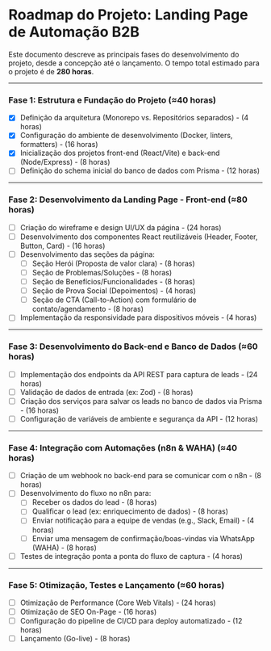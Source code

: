# Roadmap do Projeto: Landing Page de Automação B2B

Este documento descreve as principais fases do desenvolvimento do projeto, desde a concepção até o lançamento. O tempo total estimado para o projeto é de **280 horas**.

---

### Fase 1: Estrutura e Fundação do Projeto (≈40 horas)

- [x] Definição da arquitetura (Monorepo vs. Repositórios separados) - (4 horas)
- [x] Configuração do ambiente de desenvolvimento (Docker, linters, formatters) - (16 horas)
- [x] Inicialização dos projetos front-end (React/Vite) e back-end (Node/Express) - (8 horas)
- [ ] Definição do schema inicial do banco de dados com Prisma - (12 horas)

---

### Fase 2: Desenvolvimento da Landing Page - Front-end (≈80 horas)

- [ ] Criação do wireframe e design UI/UX da página - (24 horas)
- [ ] Desenvolvimento dos componentes React reutilizáveis (Header, Footer, Button, Card) - (16 horas)
- [ ] Desenvolvimento das seções da página:
  - [ ] Seção Herói (Proposta de valor clara) - (8 horas)
  - [ ] Seção de Problemas/Soluções - (8 horas)
  - [ ] Seção de Benefícios/Funcionalidades - (8 horas)
  - [ ] Seção de Prova Social (Depoimentos) - (4 horas)
  - [ ] Seção de CTA (Call-to-Action) com formulário de contato/agendamento - (8 horas)
- [ ] Implementação da responsividade para dispositivos móveis - (4 horas)

---

### Fase 3: Desenvolvimento do Back-end e Banco de Dados (≈60 horas)

- [ ] Implementação dos endpoints da API REST para captura de leads - (24 horas)
- [ ] Validação de dados de entrada (ex: Zod) - (8 horas)
- [ ] Criação dos serviços para salvar os leads no banco de dados via Prisma - (16 horas)
- [ ] Configuração de variáveis de ambiente e segurança da API - (12 horas)

---

### Fase 4: Integração com Automações (n8n & WAHA) (≈40 horas)

- [ ] Criação de um webhook no back-end para se comunicar com o n8n - (8 horas)
- [ ] Desenvolvimento do fluxo no n8n para:
  - [ ] Receber os dados do lead - (8 horas)
  - [ ] Qualificar o lead (ex: enriquecimento de dados) - (8 horas)
  - [ ] Enviar notificação para a equipe de vendas (e.g., Slack, Email) - (4 horas)
  - [ ] Enviar uma mensagem de confirmação/boas-vindas via WhatsApp (WAHA) - (8 horas)
- [ ] Testes de integração ponta a ponta do fluxo de captura - (4 horas)

---

### Fase 5: Otimização, Testes e Lançamento (≈60 horas)

- [ ] Otimização de Performance (Core Web Vitals) - (24 horas)
- [ ] Otimização de SEO On-Page - (16 horas)
- [ ] Configuração do pipeline de CI/CD para deploy automatizado - (12 horas)
- [ ] Lançamento (Go-live) - (8 horas)
